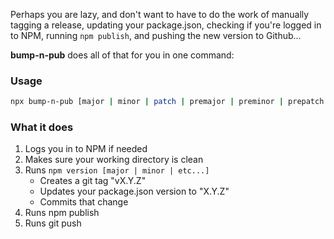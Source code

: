 Perhaps you are lazy, and don't want to have to do the work of manually tagging
a release, updating your package.json, checking if you're logged in to NPM,
running `npm publish`, and pushing the new version to Github...

**bump-n-pub** does all of that for you in one command:

### Usage

```bash
npx bump-n-pub [major | minor | patch | premajor | preminor | prepatch | prerelease]
```

### What it does
1. Logs you in to NPM if needed
2. Makes sure your working directory is clean
3. Runs `npm version [major | minor | etc...]`
    - Creates a git tag "vX.Y.Z"
    - Updates your package.json version to "X.Y.Z"
    - Commits that change
4. Runs npm publish
5. Runs git push
